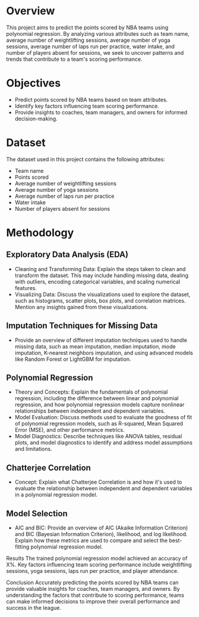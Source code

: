 # Overview
This project aims to predict the points scored by NBA teams using polynomial regression. By analyzing various attributes such as team name, average number of weightlifting sessions, average number of yoga sessions, average number of laps run per practice, water intake, and number of players absent for sessions, we seek to uncover patterns and trends that contribute to a team's scoring performance.

# Objectives
- Predict points scored by NBA teams based on team attributes.
- Identify key factors influencing team scoring performance.
- Provide insights to coaches, team managers, and owners for informed decision-making.

# Dataset
The dataset used in this project contains the following attributes:

- Team name
- Points scored
- Average number of weightlifting sessions
- Average number of yoga sessions
- Average number of laps run per practice
- Water intake
- Number of players absent for sessions

# Methodology
## Exploratory Data Analysis (EDA)
- Cleaning and Transforming Data: Explain the steps taken to clean and transform the dataset. This may include handling missing data, dealing with outliers, encoding categorical variables, and scaling numerical features.
- Visualizing Data: Discuss the visualizations used to explore the dataset, such as histograms, scatter plots, box plots, and correlation matrices. Mention any insights gained from these visualizations.

## Imputation Techniques for Missing Data
- Provide an overview of different imputation techniques used to handle missing data, such as mean imputation, median imputation, mode imputation, K-nearest neighbors imputation, and using advanced models like Random Forest or LightGBM for imputation.

## Polynomial Regression
- Theory and Concepts: Explain the fundamentals of polynomial regression, including the difference between linear and polynomial regression, and how polynomial regression models capture nonlinear relationships between independent and dependent variables.
- Model Evaluation: Discuss methods used to evaluate the goodness of fit of polynomial regression models, such as R-squared, Mean Squared Error (MSE), and other performance metrics.
- Model Diagnostics: Describe techniques like ANOVA tables, residual plots, and model diagnostics to identify and address model assumptions and limitations.

## Chatterjee Correlation
- Concept: Explain what Chatterjee Correlation is and how it's used to evaluate the relationship between independent and dependent variables in a polynomial regression model.

## Model Selection
- AIC and BIC: Provide an overview of AIC (Akaike Information Criterion) and BIC (Bayesian Information Criterion), likelihood, and log likelihood. Explain how these metrics are used to compare and select the best-fitting polynomial regression model.

Results
The trained polynomial regression model achieved an accuracy of X%. Key factors influencing team scoring performance include weightlifting sessions, yoga sessions, laps run per practice, and player attendance.

Conclusion
Accurately predicting the points scored by NBA teams can provide valuable insights for coaches, team managers, and owners. By understanding the factors that contribute to scoring performance, teams can make informed decisions to improve their overall performance and success in the league.
